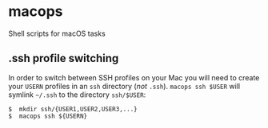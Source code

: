 # macops
Shell scripts for macOS tasks

## .ssh profile switching

In order to switch between SSH profiles on your Mac you will need
to create your `USERN` profiles in an `ssh` directory (_not_
`.ssh`). `macops ssh $USER` will symlink `~/.ssh` to the directory
`ssh/$USER`:

```
$  mkdir ssh/{USER1,USER2,USER3,...}
$  macops ssh ${USERN}
```
